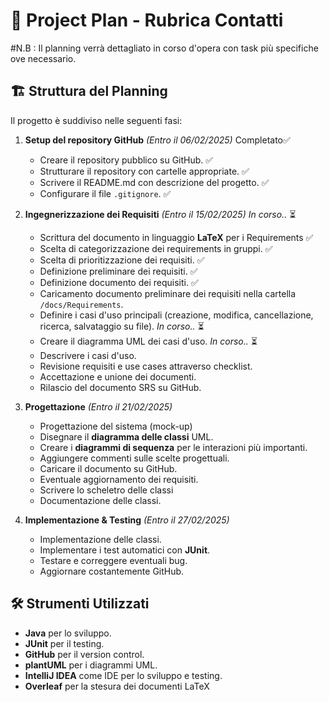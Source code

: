 # 📅 Project Plan - Rubrica Contatti
#N.B : Il planning verrà dettagliato in corso d'opera con task più specifiche ove necessario.

## 🏗️ Struttura del Planning
Il progetto è suddiviso nelle seguenti fasi:

1. **Setup del repository GitHub** *(Entro il 06/02/2025)* Completato✅
   - Creare il repository pubblico su GitHub. ✅
   - Strutturare il repository con cartelle appropriate. ✅
   - Scrivere il README.md con descrizione del progetto. ✅
   - Configurare il file `.gitignore`. ✅

2. **Ingegnerizzazione dei Requisiti** *(Entro il 15/02/2025)* _In corso.._ ⏳
   - Scrittura del documento in linguaggio **LaTeX** per i Requirements ✅
   - Scelta di categorizzazione dei requirements in gruppi. ✅
   - Scelta di prioritizzazione dei requisiti. ✅
   - Definizione preliminare dei requisiti. ✅
   - Definizione documento dei requisiti. ✅
   - Caricamento documento preliminare dei requisiti nella cartella `/docs/Requirements`.
   - Definire i casi d'uso principali (creazione, modifica, cancellazione, ricerca, salvataggio su file). _In corso.._ ⏳
   - Creare il diagramma UML dei casi d'uso. _In corso.._ ⏳
   - Descrivere i casi d'uso. 
   - Revisione requisiti e use cases attraverso checklist.
   - Accettazione e unione dei documenti.
   - Rilascio del documento SRS su GitHub.

3. **Progettazione** *(Entro il 21/02/2025)*
   - Progettazione del sistema (mock-up)
   - Disegnare il **diagramma delle classi** UML.
   - Creare i **diagrammi di sequenza** per le interazioni più importanti.
   - Aggiungere commenti sulle scelte progettuali.
   - Caricare il documento su GitHub.
   - Eventuale aggiornamento dei requisiti.
   - Scrivere lo scheletro delle classi
   - Documentazione delle classi.

5. **Implementazione & Testing** *(Entro il 27/02/2025)*
   - Implementazione delle classi.
   - Implementare i test automatici con **JUnit**.
   - Testare e correggere eventuali bug.
   - Aggiornare costantemente GitHub.

## 🛠️ Strumenti Utilizzati
- **Java** per lo sviluppo.
- **JUnit** per il testing.
- **GitHub** per il version control.
- **plantUML** per i diagrammi UML.
- **IntelliJ IDEA** come IDE per lo sviluppo e testing.
- **Overleaf** per la stesura dei documenti LaTeX

